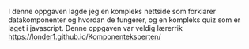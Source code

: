 I denne oppgaven lagde jeg en kompleks nettside som forklarer datakomponenter og hvordan de fungerer, og en kompleks quiz som er laget i javascript. Denne oppgaven var veldig lærerrik
https://londer1.github.io/Komponenteksperten/
